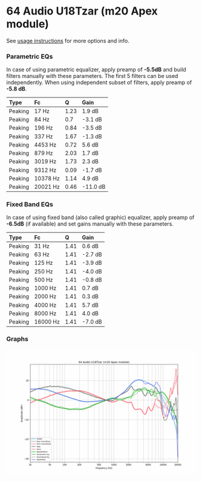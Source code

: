 # 64 Audio U18Tzar (m20 Apex module)
See [usage instructions](https://github.com/jaakkopasanen/AutoEq#usage) for more options and info.

### Parametric EQs
In case of using parametric equalizer, apply preamp of **-5.5dB** and build filters manually
with these parameters. The first 5 filters can be used independently.
When using independent subset of filters, apply preamp of **-5.8 dB**.

| Type    | Fc       |    Q | Gain     |
|:--------|:---------|:-----|:---------|
| Peaking | 17 Hz    | 1.23 | 1.9 dB   |
| Peaking | 84 Hz    | 0.7  | -3.1 dB  |
| Peaking | 196 Hz   | 0.84 | -3.5 dB  |
| Peaking | 337 Hz   | 1.67 | -1.3 dB  |
| Peaking | 4453 Hz  | 0.72 | 5.6 dB   |
| Peaking | 879 Hz   | 2.03 | 1.7 dB   |
| Peaking | 3019 Hz  | 1.73 | 2.3 dB   |
| Peaking | 9312 Hz  | 0.09 | -1.7 dB  |
| Peaking | 10378 Hz | 1.14 | 4.9 dB   |
| Peaking | 20021 Hz | 0.46 | -11.0 dB |

### Fixed Band EQs
In case of using fixed band (also called graphic) equalizer, apply preamp of **-6.5dB**
(if available) and set gains manually with these parameters.

| Type    | Fc       |    Q | Gain    |
|:--------|:---------|:-----|:--------|
| Peaking | 31 Hz    | 1.41 | 0.6 dB  |
| Peaking | 63 Hz    | 1.41 | -2.7 dB |
| Peaking | 125 Hz   | 1.41 | -3.9 dB |
| Peaking | 250 Hz   | 1.41 | -4.0 dB |
| Peaking | 500 Hz   | 1.41 | -0.8 dB |
| Peaking | 1000 Hz  | 1.41 | 0.7 dB  |
| Peaking | 2000 Hz  | 1.41 | 0.3 dB  |
| Peaking | 4000 Hz  | 1.41 | 5.7 dB  |
| Peaking | 8000 Hz  | 1.41 | 4.0 dB  |
| Peaking | 16000 Hz | 1.41 | -7.0 dB |

### Graphs
![](./64%20Audio%20U18Tzar%20(m20%20Apex%20module).png)